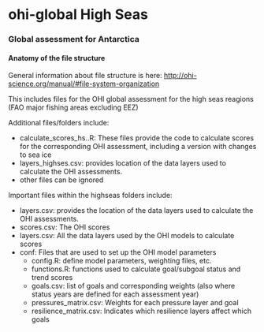 ohi-global High Seas
==========
  
### Global assessment for Antarctica

#### Anatomy of the file structure

General information about file structure is here: http://ohi-science.org/manual/#file-system-organization

This includes files for the OHI global assessment for the high seas reagions (FAO major fishing areas excluding EEZ)


Additional files/folders include:

* calculate\_scores_hs..R: These files provide the code to calculate scores for the corresponding OHI assessment, including a version with changes to sea ice
* layers\_highses.csv: provides location of the data layers used to calculate the OHI assessments. 
* other files can be ignored

Important files within the highseas folders include:

* layers.csv: provides the location of the data layers used to calculate the OHI assessments.
* scores.csv: The OHI scores
* layers.csv: All the data layers used by the OHI models to calculate scores
* conf: Files that are used to set up the OHI model parameters
    - config.R: define model parameters, weighting files, etc.
    - functions.R: functions used to calculate goal/subgoal status and trend scores
    - goals.csv: list of goals and corresponding weights (also where status years are defined for each assessment year)
    - pressures_matrix.csv: Weights for each pressure layer and goal
    - resilience_matrix.csv: Indicates which resilience layers affect which goals
    
